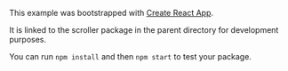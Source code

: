 This example was bootstrapped with [Create React App](https://github.com/facebook/create-react-app).

It is linked to the scroller package in the parent directory for development purposes.

You can run `npm install` and then `npm start` to test your package.
